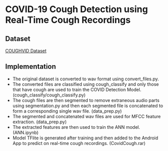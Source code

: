 # COVID-19 Cough Detection using Real-Time Cough Recordings

## Dataset
[COUGHVID Dataset](https://zenodo.org/record/4048312#.YKv3T6hKjIl)

## Implementation
 * The original dataset is converted to wav format using convert_files.py.
 * The converted files are classified using cough_classify and only those that have cough are used to train the COVID Detection Model. (cough_classify/cough_classify.py)
 * The cough files are then segmented to remove extraneous audio parts using segmentation.py and then each segmented file is concatenated to form a corresponding single wav file. (data_prep.py)
 * The segmented and concatenated wav files are used for MFCC feature extraction. (data_prep.py)
 * The extracted features are then used to train the ANN model. (ANN.ipynb)
 * Model TFlite is generated after training and then added to the Android App to predict on real-time cough recordings. (CovidCough.rar) 
